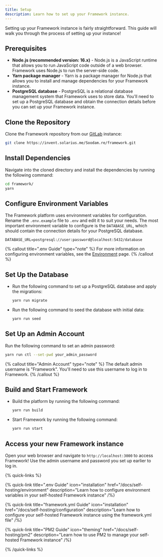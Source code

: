 ```yaml
---
title: Setup
description: Learn how to set up your Framework instance.
---
```


Setting up your Framework instance is fairly straightforward. This guide will walk you through the process of setting up your instance!

## Prerequisites

- **Node.js (recommended version: 16.x)** - Node.js is a JavaScript runtime that allows you to run JavaScript code outside of a web browser. Framework uses Node.js to run the server-side code.
- **Yarn package manager** - Yarn is a package manager for Node.js that allows you to install and manage dependencies for your Framework instance.
- **PostgreSQL database** - PostgreSQL is a relational database management system that Framework uses to store data. You'll need to set up a PostgreSQL database and obtain the connection details before you can set up your Framework instance.

## Clone the Repository

Clone the Framework repository from our [GitLab](https://invent.solarius.me) instance:

```bash
git clone https://invent.solarius.me/Soodam.re/framework.git
```

## Install Dependencies

Navigate into the cloned directory and install the dependencies by running the following command:

```bash
cd framework/
yarn
```

## Configure Environment Variables

The Framework platform uses environment variables for configuration. Rename the `.env.example` file to `.env` and edit it to suit your needs. The most important environment variable to configure is the `DATABASE_URL`, which should contain the connection details for your PostgreSQL database.

```env
DATABASE_URL=postgresql://user:password@localhost:5432/database
```

{% callout title=".env Guide" type="note" %}
For more information on configuring environment variables, see the [Environment](/docs/self-hosting/environment) page.
{% /callout %}

## Set Up the Database

- Run the following command to set up a PostgreSQL database and apply the migrations:

  ```bash
  yarn run migrate
  ```

- Run the following command to seed the database with initial data:
  ```bash
  yarn run seed
  ```

## Set Up an Admin Account

Run the following command to set an admin password:

```bash
yarn run ctl --set-pwd your_admin_password
```

{% callout title="Admin Account" type="note" %}
The default admin username is "Framework". You'll need to use this username to log in to Framework.
{% /callout %}

## Build and Start Framework

- Build the platform by running the following command:

  ```bash
  yarn run build
  ```

- Start Framework by running the following command:
  ```bash
  yarn run start
  ```

## Access your new Framework instance

Open your web browser and navigate to `http://localhost:3000` to access Framework! Use the admin username and password you set up earlier to log in.

{% quick-links %}

{% quick-link title=".env Guide" icon="installation" href="/docs/self-hosting/environment" description="Learn how to configure environment variables in your self-hosted Framework instance" /%}

{% quick-link title="framework.yml Guide" icon="installation" href="/docs/self-hosting/configuration" description="Learn how to configure your self-hosted Framework instance using the framework.yml file" /%}

{% quick-link title="PM2 Guide" icon="theming" href="/docs/self-hosting/pm2" description="Learn how to use PM2 to manage your self-hosted Framework instance" /%}

{% /quick-links %}
